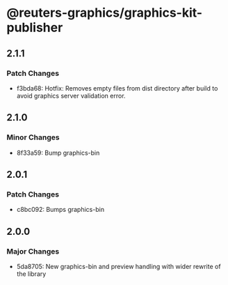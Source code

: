 # @reuters-graphics/graphics-kit-publisher

## 2.1.1

### Patch Changes

- f3bda68: Hotfix: Removes empty files from dist directory after build to avoid graphics server validation error.

## 2.1.0

### Minor Changes

- 8f33a59: Bump graphics-bin

## 2.0.1

### Patch Changes

- c8bc092: Bumps graphics-bin

## 2.0.0

### Major Changes

- 5da8705: New graphics-bin and preview handling with wider rewrite of the library
